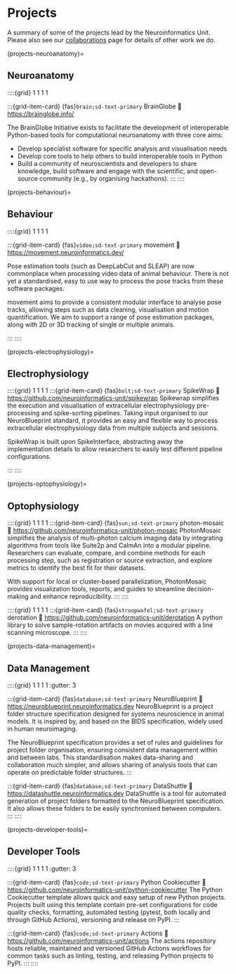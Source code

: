 # Projects
A summary of some of the projects lead by the Neuroinformatics Unit. Please also see our 
[collaborations](/collaborations) page for details of other work we do. 

(projects-neuroanatomy)=
## Neuroanatomy
::::{grid} 1 1 1 1

:::{grid-item-card} {fas}`brain;sd-text-primary` BrainGlobe
:link: https://brainglobe.info/

The BrainGlobe Initiative exists to facilitate the development of interoperable Python-based tools for computational 
neuroanatomy with three core aims:

* Develop specialist software for specific analysis and visualisation needs
* Develop core tools to help others to build interoperable tools in Python
* Build a community of neuroscientists and developers to share knowledge, build software and engage with the scientific, 
and open-source community (e.g., by organising hackathons).
:::
::::

(projects-behaviour)=
## Behaviour
::::{grid} 1 1 1 1

:::{grid-item-card} {fas}`video;sd-text-primary` movement
:link: https://movement.neuroinformatics.dev/

Pose estimation tools (such as DeepLabCut and SLEAP) are now commonplace when processing video data of animal 
behaviour. There is not yet a standardised, easy to use way to process the pose tracks from these software packages.

movement aims to provide a consistent modular interface to analyse pose tracks, allowing steps such as data cleaning, 
visualisation and motion quantification. We aim to support a range of pose estimation packages, along with 2D or 3D 
tracking of single or multiple animals. 

:::
::::

(projects-electrophysiology)=
## Electrophysiology
::::{grid} 1 1 1 1
:::{grid-item-card} {fas}`bolt;sd-text-primary` SpikeWrap
:link: https://github.com/neuroinformatics-unit/spikewrap
Spikewrap simplifies the execution and visualisation of extracellular electrophysiology pre-processing and 
spike-sorting pipelines. Taking input organised to our NeuroBlueprint standard, it provides an easy and flexible way to 
process extracellular electrophysiology data from multiple subjects and sessions. 

SpikeWrap is built upon SpikeInterface, abstracting away the implementation details to allow researchers to easily 
test different pipeline configurations.

:::
::::


(projects-optophysiology)=
## Optophysiology
::::{grid} 1 1 1 1
:::{grid-item-card} {fas}`sun;sd-text-primary` photon-mosaic
:link: https://github.com/neuroinformatics-unit/photon-mosaic
PhotonMosaic simplifies the analysis of multi-photon calcium imaging data by integrating algorithms from tools like Suite2p and CaImAn into a modular pipeline. Researchers can evaluate, compare, and combine methods for each processing step, such as registration or source extraction, and explore metrics to identify the best fit for their datasets.

With support for local or cluster-based parallelization, PhotonMosaic provides visualization tools, reports, and guides to streamline decision-making and enhance reproducibility.
:::
::::

::::{grid} 1 1 1 1
:::{grid-item-card} {fas}`stroopwafel;sd-text-primary` derotation
:link: https://github.com/neuroinformatics-unit/derotation
A python library to solve sample-rotation artifacts on movies acquired with a line scanning microscope.
:::
::::



(projects-data-management)=
## Data Management
::::{grid} 1 1 1 1
:gutter: 3

:::{grid-item-card} {fas}`database;sd-text-primary` NeuroBlueprint
:link: https://neuroblueprint.neuroinformatics.dev
NeuroBlueprint is a project folder structure specification designed for systems neuroscience in animal models.
It is inspired by, and based on the BIDS specification, widely used in human neuroimaging.

The NeuroBlueprint specification provides a set of rules and guidelines for project folder organisation, ensuring 
consistent data management within and between labs.
This standardisation makes data-sharing and collaboration much simpler, and allows sharing of analysis tools that 
can operate on predictable folder structures.
:::

:::{grid-item-card} {fas}`database;sd-text-primary` DataShuttle
:link: https://datashuttle.neuroinformatics.dev
DataShuttle is a tool for automated generation of project folders formatted to the NeuroBlueprint specification. 
It also allows these folders to be easily synchronised between computers.
:::
::::

(projects-developer-tools)=
## Developer Tools
::::{grid} 1 1 1 1
:gutter: 3

:::{grid-item-card} {fas}`code;sd-text-primary` Python Cookiecutter
:link: https://github.com/neuroinformatics-unit/python-cookiecutter
The Python Cookiecutter template allows quick and easy setup of new Python projects.
Projects built using this template contain pre-set configurations for code quality checks, formatting,
automated testing (pytest, both locally and through GitHub Actions), versioning and release on PyPI.
:::

:::{grid-item-card} {fas}`code;sd-text-primary` Actions
:link: https://github.com/neuroinformatics-unit/actions
The actions repository hosts reliable, maintained and versioned GitHub Actions
workflows for common tasks such as linting, testing, and releasing Python projects to PyPI.
:::
::::
